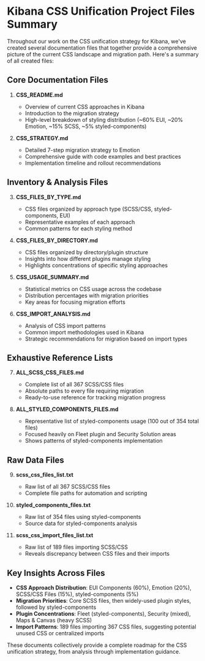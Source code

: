 # Kibana CSS Unification Project Files Summary

Throughout our work on the CSS unification strategy for Kibana, we've created several documentation files that together provide a comprehensive picture of the current CSS landscape and migration path. Here's a summary of all created files:

## Core Documentation Files

1. **CSS_README.md**
   - Overview of current CSS approaches in Kibana
   - Introduction to the migration strategy
   - High-level breakdown of styling distribution (~60% EUI, ~20% Emotion, ~15% SCSS, ~5% styled-components)

2. **CSS_STRATEGY.md**
   - Detailed 7-step migration strategy to Emotion
   - Comprehensive guide with code examples and best practices
   - Implementation timeline and rollout recommendations

## Inventory & Analysis Files

3. **CSS_FILES_BY_TYPE.md**
   - CSS files organized by approach type (SCSS/CSS, styled-components, EUI)
   - Representative examples of each approach
   - Common patterns for each styling method

4. **CSS_FILES_BY_DIRECTORY.md**
   - CSS files organized by directory/plugin structure
   - Insights into how different plugins manage styling
   - Highlights concentrations of specific styling approaches

5. **CSS_USAGE_SUMMARY.md**
   - Statistical metrics on CSS usage across the codebase
   - Distribution percentages with migration priorities
   - Key areas for focusing migration efforts

6. **CSS_IMPORT_ANALYSIS.md**
   - Analysis of CSS import patterns
   - Common import methodologies used in Kibana
   - Strategic recommendations for migration based on import types

## Exhaustive Reference Lists

7. **ALL_SCSS_CSS_FILES.md**
   - Complete list of all 367 SCSS/CSS files
   - Absolute paths to every file requiring migration
   - Ready-to-use reference for tracking migration progress

8. **ALL_STYLED_COMPONENTS_FILES.md**
   - Representative list of styled-components usage (100 out of 354 total files)
   - Focused heavily on Fleet plugin and Security Solution areas
   - Shows patterns of styled-components implementation

## Raw Data Files

9. **scss_css_files_list.txt**
   - Raw list of all 367 SCSS/CSS files
   - Complete file paths for automation and scripting

10. **styled_components_files.txt**
    - Raw list of 354 files using styled-components
    - Source data for styled-components analysis

11. **scss_css_import_files_list.txt**
    - Raw list of 189 files importing SCSS/CSS
    - Reveals discrepancy between CSS files and their imports

## Key Insights Across Files

- **CSS Approach Distribution**: EUI Components (60%), Emotion (20%), SCSS/CSS Files (15%), styled-components (5%)
- **Migration Priorities**: Core SCSS files, then widely-used plugin styles, followed by styled-components
- **Plugin Concentrations**: Fleet (styled-components), Security (mixed), Maps & Canvas (heavy SCSS)
- **Import Patterns**: 189 files importing 367 CSS files, suggesting potential unused CSS or centralized imports

These documents collectively provide a complete roadmap for the CSS unification strategy, from analysis through implementation guidance.
